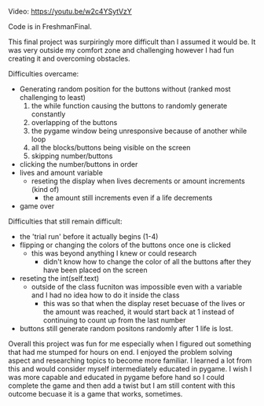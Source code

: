 Video:
https://youtu.be/w2c4YSytVzY

Code is in FreshmanFinal.

 This final project was surpiringly more difficult than I assumed it would be.
 It was very outside my comfort zone and challenging however I had fun creating it and overcoming obstacles.
 
Difficulties overcame:
  - Generating random position for the buttons without (ranked most challenging to least)
      1. the while function causing the buttons to randomly generate constantly
      2. overlapping of the buttons
      3. the pygame window being unresponsive because of another while loop
      4. all the blocks/buttons being visible on the screen
      5. skipping number/buttons
  - clicking the number/buttons in order
  - lives and amount variable
    - reseting the display when lives decrements or amount increments (kind of)
      - the amount still increments even if a life decrements
  - game over

Difficulties that still remain difficult:
  - the 'trial run' before it actually begins (1-4)
  - flipping or changing the colors of the buttons once one is clicked
    - this was beyond anything I knew or could research
        - didn't know how to change the color of all the buttons after they have been placed on the screen
  - reseting the int(self.text) 
    - outside of the class fucniton was impossible even with a variable and I had no idea how to do it inside the class 
        - this was so that when the display reset becuase of the lives or the amount was reached, it would start back at 1 instead of continuing to count             up from the last number
  - buttons still generate random positons randomly after 1 life is lost.
 
Overall this project was fun for me especially when I figured out something that had me stumped for hours on end. I enjoyed the problem solving aspect and researching topics to become more familiar. I learned a lot from this and would consider myself intermediately educated in pygame. I wish I was more capable and educated in pygame before hand so I could complete the game and then add a twist but I am still content with this outcome becuase it is a game that works, sometimes. 
  
 
